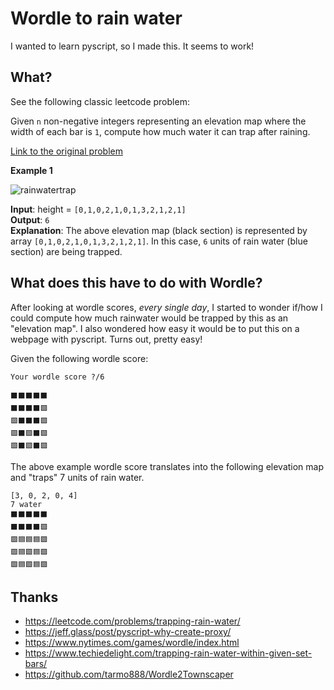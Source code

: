 # Wordle to rain water

I wanted to learn pyscript, so I made this. It seems to work!

## What?
See the following classic leetcode problem:

Given `n` non-negative integers representing an elevation map where the width of each bar is `1`, compute how much water it can trap after raining.

[Link to the original problem](https://leetcode.com/problems/trapping-rain-water/)

**Example 1**

![rainwatertrap](https://user-images.githubusercontent.com/61806500/190046292-fc841270-b48c-4834-a09a-67e72cb42dc3.png)

<b>Input</b>: height = `[0,1,0,2,1,0,1,3,2,1,2,1]`<br>
<b>Output</b>: `6`<br>
<b>Explanation</b>: The above elevation map (black section) is represented by array `[0,1,0,2,1,0,1,3,2,1,2,1]`. In this case, `6` units of rain water (blue section) are being trapped.<br>


## What does this have to do with Wordle?
After looking at wordle scores, _every single day_, I started to wonder if/how I could compute how much rainwater would be trapped by this as an "elevation map". I also wondered how easy it would be to put this on a webpage with pyscript. Turns out, pretty easy!

Given the following wordle score:
```
Your wordle score ?/6
   
⬛⬛⬛⬛⬛
⬛⬛⬛⬛🟩
🟩⬛⬛⬛🟩
🟩⬛🟩⬛🟩
🟩⬛🟩⬛🟩
```


The above example wordle score translates into the following elevation map and "traps" 7 units of rain water.
```
[3, 0, 2, 0, 4]
7 water
⬛⬛⬛⬛⬛
⬛⬛⬛⬛🟩
🟩🟦🟦🟦🟩
🟩🟦🟩🟦🟩
🟩🟦🟩🟦🟩
```


## Thanks
* https://leetcode.com/problems/trapping-rain-water/
* https://jeff.glass/post/pyscript-why-create-proxy/
* https://www.nytimes.com/games/wordle/index.html
* https://www.techiedelight.com/trapping-rain-water-within-given-set-bars/
* https://github.com/tarmo888/Wordle2Townscaper